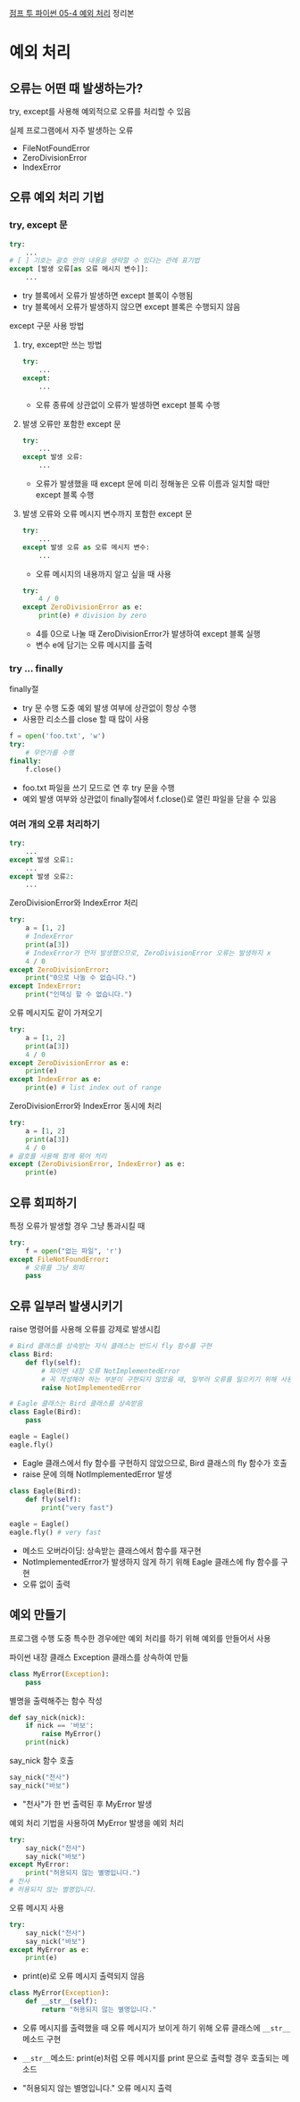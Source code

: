 [점프 투 파이썬 05-4 예외 처리](https://wikidocs.net/30) 정리본

# 예외 처리

## 오류는 어떤 때 발생하는가?

try, except를 사용해 예외적으로 오류를 처리할 수 있음



실제 프로그램에서 자주 발생하는 오류

- FileNotFoundError
- ZeroDivisionError
- IndexError



## 오류 예외 처리 기법

### try, except 문

```python
try:
    ...
# [ ] 기호는 괄호 안의 내용을 생략할 수 있다는 관례 표기법
except [발생 오류[as 오류 메시지 변수]]:
    ...
```

- try 블록에서 오류가 발생하면 except 블록이 수행됨
- try 블록에서 오류가 발생하지 않으면 except 블록은 수행되지 않음



except 구문 사용 방법

1. try, except만 쓰는 방법

   ```python
   try:
       ...
   except:
       ...
   ```

   - 오류 종류에 상관없이 오류가 발생하면 except 블록 수행

2. 발생 오류만 포함한 except 문

   ```python
   try:
       ...
   except 발생 오류:
       ...
   ```

   - 오류가 발생했을 때 except 문에 미리 정해놓은 오류 이름과 일치할 때만 except 블록 수행

3. 발생 오류와 오류 메시지 변수까지 포함한 except 문

   ```python
   try:
       ...
   except 발생 오류 as 오류 메시지 변수:
       ...
   ```

   - 오류 메시지의 내용까지 알고 싶을 때 사용

   ```python
   try:
       4 / 0
   except ZeroDivisionError as e:
       print(e) # division by zero
   ```

   - 4를 0으로 나눌 때 ZeroDivisionError가 발생하여 except 블록 실행
   - 변수 e에 담기는 오류 메시지를 출력



### try ... finally

finally절

- try 문 수행 도중 예외 발생 여부에 상관없이 항상 수행
- 사용한 리소스를 close 할 때 많이 사용



```python
f = open('foo.txt', 'w')
try:
    # 무언가를 수행
finally:
    f.close()
```

- foo.txt 파일을 쓰기 모드로 연 후 try 문을 수행
- 예외 발생 여부와 상관없이 finally절에서 f.close()로 열린 파일을 닫을 수 있음



### 여러 개의 오류 처리하기

```python
try:
    ...
except 발생 오류1:
    ...
except 발생 오류2:
    ...
```



ZeroDivisionError와 IndexError 처리

```python
try:
    a = [1, 2]
    # IndexError
    print(a[3])
    # IndexError가 먼저 발생했으므로, ZeroDivisionError 오류는 발생하지 x
    4 / 0
except ZeroDivisionError:
    print("0으로 나눌 수 없습니다.")
except IndexError:
    print("인덱싱 할 수 없습니다.")
```

오류 메시지도 같이 가져오기

```python
try:
    a = [1, 2]
    print(a[3])
    4 / 0
except ZeroDivisionError as e:
    print(e)
except IndexError as e:
    print(e) # list index out of range
```



ZeroDivisionError와 IndexError 동시에 처리

```python
try:
    a = [1, 2]
    print(a[3])
    4 / 0
# 괄호를 사용해 함께 묶어 처리
except (ZeroDivisionError, IndexError) as e:
    print(e)
```



## 오류 회피하기

특정 오류가 발생할 경우 그냥 통과시킬 때

```python
try:
    f = open("없는 파일", 'r')
except FileNotFoundError:
    # 오류를 그냥 회피
    pass
```



## 오류 일부러 발생시키기

raise 명령어를 사용해 오류를 강제로 발생시킴

```python
# Bird 클래스를 상속받는 자식 클래스는 반드시 fly 함수를 구현
class Bird:
    def fly(self):
        # 파이썬 내장 오류 NotImplementedError
        # 꼭 작성해야 하는 부분이 구현되지 않았을 때, 일부러 오류를 일으키기 위해 사용
        raise NotImplementedError
```



```python
# Eagle 클래스는 Bird 클래스를 상속받음
class Eagle(Bird):
    pass

eagle = Eagle()
eagle.fly()
```

- Eagle 클래스에서 fly 함수를 구현하지 않았으므로, Bird 클래스의 fly 함수가 호출
- raise 문에 의해 NotImplementedError 발생



```python
class Eagle(Bird):
    def fly(self):
        print("very fast")
        
eagle = Eagle()
eagle.fly() # very fast
```

- 메소드 오버라이딩: 상속받는 클래스에서 함수를 재구현
- NotImplementedError가 발생하지 않게 하기 위해 Eagle 클래스에 fly 함수를 구현
- 오류 없이 출력



## 예외 만들기

프로그램 수행 도중 특수한 경우에만 예외 처리를 하기 위해 예외를 만들어서 사용

파이썬 내장 클래스 Exception 클래스를 상속하여 만듦

```python
class MyError(Exception):
    pass
```

별명을 출력해주는 함수 작성

```python
def say_nick(nick):
    if nick == '바보':
        raise MyError()
    print(nick)
```

say_nick 함수 호출

```python
say_nick("천사")
say_nick("바보")
```

- "천사"가 한 번 출력된 후 MyError 발생

예외 처리 기법을 사용하여 MyError 발생을 예외 처리

```python
try:
    say_nick("천사")
    say_nick("바보")
except MyError:
    print("허용되지 않는 별명입니다.")
# 천사
# 허용되지 않는 별명입니다.
```

오류 메시지 사용

```python
try:
    say_nick("천사")
    say_nick("바보")
except MyError as e:
    print(e)
```

- print(e)로 오류 메시지 출력되지 않음

```python
class MyError(Exception):
    def __str__(self):
        return "허용되지 않는 별명입니다."
```

- 오류 메시지를 출력했을 때 오류 메시지가 보이게 하기 위해 오류 클래스에 `__str__` 메소드 구현
- `__str__`메소드: print(e)처럼 오류 메시지를 print 문으로 출력할 경우 호출되는 메소드

- "허용되지 않는 별명입니다." 오류 메시지 출력